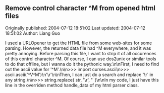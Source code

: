 ## Remove control character ^M from opened html files

Originally published: 2004-07-12 18:51:02
Last updated: 2004-07-12 18:51:02
Author: Liang Guo

I used a URLOpener to get the HTML file from some web-sites for some parsing. However, the returned data file had ^M everywhere, and it was pretty annoying. Before parsing this file, I want to strip it of all occurences of this control character ^M. Of course, I can use dos2unix or similar tools to do that offline, but I wanna do it the pythonic way.\n\nFirst, I need to find out the ascii value for '^M'.\n\n>>> import curses.ascii\n>>> ascii.ascii('^V^M')\n'\\r'\n\nThen, I can just do a search and replace '\\r' in any string.\n\n>>> string.replace( str, '\\r', '' )\n\nIn my code, I just have this line in the overriden method handle_data of my html parser class.